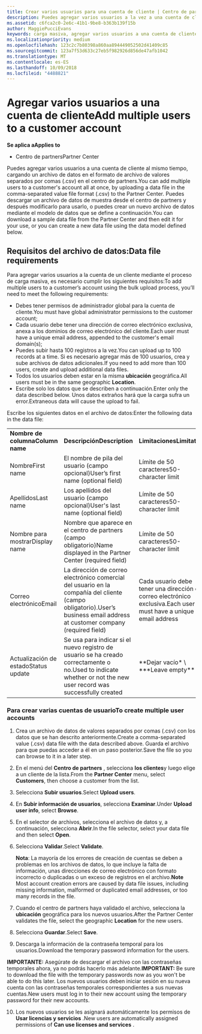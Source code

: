 ```yaml
---
title: Crear varios usuarios para una cuenta de cliente | Centro de partners
description: Puedes agregar varios usuarios a la vez a una cuenta de cliente, mediante la carga en el Centro de partners de un archivo de datos con el formato de archivo de valores separados por comas (.csv).
ms.assetid: c6fca2c0-2e6c-41b1-9be8-b363b139f15b
author: MaggiePucciEvans
keywords: carga masiva, agregar varios usuarios a una cuenta de cliente, agregar usuarios del cliente, carga masiva de usuarios del cliente, cuenta del cliente, usuarios del cliente, usuarios
ms.localizationpriority: medium
ms.openlocfilehash: 123c2c7b80398a860aa894449052502d41409c85
ms.sourcegitcommit: 123a7f53d633c27eb5f982926d856de47afb1042
ms.translationtype: MT
ms.contentlocale: es-ES
ms.lasthandoff: 10/09/2018
ms.locfileid: "4488821"
---
```

# <a name="add-multiple-users-to-a-customer-account"></a><span data-ttu-id="dce1d-104">Agregar varios usuarios a una cuenta de cliente</span><span class="sxs-lookup"><span data-stu-id="dce1d-104">Add multiple users to a customer account</span></span>

**<span data-ttu-id="dce1d-105">Se aplica a</span><span class="sxs-lookup"><span data-stu-id="dce1d-105">Applies to</span></span>**

-  <span data-ttu-id="dce1d-106">Centro de partners</span><span class="sxs-lookup"><span data-stu-id="dce1d-106">Partner Center</span></span>

<span data-ttu-id="dce1d-107">Puedes agregar varios usuarios a una cuenta de cliente al mismo tiempo, cargando un archivo de datos en el formato de archivo de valores separados por comas (.csv) en el centro de partners.</span><span class="sxs-lookup"><span data-stu-id="dce1d-107">You can add multiple users to a customer's account all at once, by uploading a data file in the comma-separated value file format (.csv) to the Partner Center.</span></span> <span data-ttu-id="dce1d-108">Puedes descargar un archivo de datos de muestra desde el centro de partners y después modificarlo para usarlo, o puedes crear un nuevo archivo de datos mediante el modelo de datos que se define a continuación.</span><span class="sxs-lookup"><span data-stu-id="dce1d-108">You can download a sample data file from the Partner Center and then edit it for your use, or you can create a new data file using the data model defined below.</span></span>

## <a href="" id="creatingtheimportcsvfile"></a><span data-ttu-id="dce1d-109">Requisitos del archivo de datos:</span><span class="sxs-lookup"><span data-stu-id="dce1d-109">Data file requirements</span></span>


<span data-ttu-id="dce1d-110">Para agregar varios usuarios a la cuenta de un cliente mediante el proceso de carga masiva, es necesario cumplir los siguientes requisitos:</span><span class="sxs-lookup"><span data-stu-id="dce1d-110">To add multiple users to a customer’s account using the bulk upload process, you’ll need to meet the following requirements:</span></span>

-   <span data-ttu-id="dce1d-111">Debes tener permisos de administrador global para la cuenta de cliente.</span><span class="sxs-lookup"><span data-stu-id="dce1d-111">You must have global administrator permissions to the customer account;</span></span>
-   <span data-ttu-id="dce1d-112">Cada usuario debe tener una dirección de correo electrónico exclusiva, anexa a los dominios de correo electrónico del cliente.</span><span class="sxs-lookup"><span data-stu-id="dce1d-112">Each user must have a unique email address, appended to the customer's email domain(s);</span></span>
-   <span data-ttu-id="dce1d-113">Puedes subir hasta 100 registros a la vez.</span><span class="sxs-lookup"><span data-stu-id="dce1d-113">You can upload up to 100 records at a time.</span></span> <span data-ttu-id="dce1d-114">Si es necesario agregar más de 100 usuarios, crea y sube archivos de datos adicionales.</span><span class="sxs-lookup"><span data-stu-id="dce1d-114">If you need to add more than 100 users, create and upload additional data files.</span></span>
-   <span data-ttu-id="dce1d-115">Todos los usuarios deben estar en la misma **ubicación** geográfica.</span><span class="sxs-lookup"><span data-stu-id="dce1d-115">All users must be in the same geographic **Location**.</span></span>
-   <span data-ttu-id="dce1d-116">Escribe solo los datos que se describen a continuación.</span><span class="sxs-lookup"><span data-stu-id="dce1d-116">Enter only the data described below.</span></span> <span data-ttu-id="dce1d-117">Unos datos extraños hará que la carga sufra un error.</span><span class="sxs-lookup"><span data-stu-id="dce1d-117">Extraneous data will cause the upload to fail.</span></span>

<span data-ttu-id="dce1d-118">Escribe los siguientes datos en el archivo de datos:</span><span class="sxs-lookup"><span data-stu-id="dce1d-118">Enter the following data in the data file:</span></span>

|                 |                                                                              |                                            |
|-----------------|------------------------------------------------------------------------------|--------------------------------------------|
| **<span data-ttu-id="dce1d-119">Nombre de columna</span><span class="sxs-lookup"><span data-stu-id="dce1d-119">Column name</span></span>** | **<span data-ttu-id="dce1d-120">Descripción</span><span class="sxs-lookup"><span data-stu-id="dce1d-120">Description</span></span>**                                                              | **<span data-ttu-id="dce1d-121">Limitaciones</span><span class="sxs-lookup"><span data-stu-id="dce1d-121">Limitation</span></span>**                             |
| <span data-ttu-id="dce1d-122">Nombre</span><span class="sxs-lookup"><span data-stu-id="dce1d-122">First name</span></span>      | <span data-ttu-id="dce1d-123">El nombre de pila del usuario (campo opcional)</span><span class="sxs-lookup"><span data-stu-id="dce1d-123">User’s first name (optional field)</span></span>                                           | <span data-ttu-id="dce1d-124">Límite de 50 caracteres</span><span class="sxs-lookup"><span data-stu-id="dce1d-124">50-character limit</span></span>                         |
| <span data-ttu-id="dce1d-125">Apellidos</span><span class="sxs-lookup"><span data-stu-id="dce1d-125">Last name</span></span>       | <span data-ttu-id="dce1d-126">Los apellidos del usuario (campo opcional)</span><span class="sxs-lookup"><span data-stu-id="dce1d-126">User's last name (optional field)</span></span>                                            | <span data-ttu-id="dce1d-127">Límite de 50 caracteres</span><span class="sxs-lookup"><span data-stu-id="dce1d-127">50-character limit</span></span>                         |
| <span data-ttu-id="dce1d-128">Nombre para mostrar</span><span class="sxs-lookup"><span data-stu-id="dce1d-128">Display name</span></span>    | <span data-ttu-id="dce1d-129">Nombre que aparece en el centro de partners (campo obligatorio)</span><span class="sxs-lookup"><span data-stu-id="dce1d-129">Name displayed in the Partner Center (required field)</span></span>                            | <span data-ttu-id="dce1d-130">Límite de 50 caracteres</span><span class="sxs-lookup"><span data-stu-id="dce1d-130">50-character limit</span></span>                         |
| <span data-ttu-id="dce1d-131">Correo electrónico</span><span class="sxs-lookup"><span data-stu-id="dce1d-131">Email</span></span>           | <span data-ttu-id="dce1d-132">La dirección de correo electrónico comercial del usuario en la compañía del cliente (campo obligatorio).</span><span class="sxs-lookup"><span data-stu-id="dce1d-132">User’s business email address at customer company (required field)</span></span>           | <span data-ttu-id="dce1d-133">Cada usuario debe tener una dirección de correo electrónico exclusiva.</span><span class="sxs-lookup"><span data-stu-id="dce1d-133">Each user must have a unique email address</span></span> |
| <span data-ttu-id="dce1d-134">Actualización de estado</span><span class="sxs-lookup"><span data-stu-id="dce1d-134">Status update</span></span>   | <span data-ttu-id="dce1d-135">Se usa para indicar si el nuevo registro de usuario se ha creado correctamente o no.</span><span class="sxs-lookup"><span data-stu-id="dce1d-135">Used to indicate whether or not the new user record was successfully created</span></span> | <span data-ttu-id="dce1d-136">\*\*Dejar vacío\* \ \*</span><span class="sxs-lookup"><span data-stu-id="dce1d-136">\*\*Leave empty\*\*</span></span>                        |

 

### <a href="" id="createmultipleuseraccounts"></a><span data-ttu-id="dce1d-137">Para crear varias cuentas de usuario</span><span class="sxs-lookup"><span data-stu-id="dce1d-137">To create multiple user accounts</span></span>

<a href="" id="creatingtheaccounts"></a>
1.  <span data-ttu-id="dce1d-138">Crea un archivo de datos de valores separados por comas (.csv) con los datos que se han descrito anteriormente.</span><span class="sxs-lookup"><span data-stu-id="dce1d-138">Create a comma-separated value (.csv) data file with the data described above.</span></span> <span data-ttu-id="dce1d-139">Guarda el archivo para que puedas acceder a él en un paso posterior.</span><span class="sxs-lookup"><span data-stu-id="dce1d-139">Save the file so you can browse to it in a later step.</span></span>
2.  <span data-ttu-id="dce1d-140">En el menú del **Centro de partners** , selecciona **los clientes**y luego elige a un cliente de la lista.</span><span class="sxs-lookup"><span data-stu-id="dce1d-140">From the **Partner Center** menu, select **Customers**, then choose a customer from the list.</span></span>
3.  <span data-ttu-id="dce1d-141">Selecciona **Subir usuarios**.</span><span class="sxs-lookup"><span data-stu-id="dce1d-141">Select **Upload users**.</span></span>
4.  <span data-ttu-id="dce1d-142">En **Subir información de usuarios**, selecciona **Examinar**.</span><span class="sxs-lookup"><span data-stu-id="dce1d-142">Under **Upload user info**, select **Browse**.</span></span>
5.  <span data-ttu-id="dce1d-143">En el selector de archivos, selecciona el archivo de datos y, a continuación, selecciona **Abrir**.</span><span class="sxs-lookup"><span data-stu-id="dce1d-143">In the file selector, select your data file and then select **Open**.</span></span>
6.  <span data-ttu-id="dce1d-144">Selecciona **Validar**.</span><span class="sxs-lookup"><span data-stu-id="dce1d-144">Select **Validate**.</span></span>

    <span data-ttu-id="dce1d-145">**Nota**: La mayoría de los errores de creación de cuentas se deben a problemas en los archivos de datos, lo que incluye la falta de información, unas direcciones de correo electrónico con formato incorrecto o duplicadas o un exceso de registros en el archivo.</span><span class="sxs-lookup"><span data-stu-id="dce1d-145">**Note**  Most account creation errors are caused by data file issues, including missing information, malformed or duplicated email addresses, or too many records in the file.</span></span>

7.  <span data-ttu-id="dce1d-146">Cuando el centro de partners haya validado el archivo, selecciona la **ubicación** geográfica para los nuevos usuarios.</span><span class="sxs-lookup"><span data-stu-id="dce1d-146">After the Partner Center validates the file, select the geographic **Location** for the new users.</span></span>
8.  <span data-ttu-id="dce1d-147">Selecciona **Guardar**.</span><span class="sxs-lookup"><span data-stu-id="dce1d-147">Select **Save**.</span></span>
9.  <span data-ttu-id="dce1d-148">Descarga la información de la contraseña temporal para los usuarios.</span><span class="sxs-lookup"><span data-stu-id="dce1d-148">Download the temporary password information for the users.</span></span>

<span data-ttu-id="dce1d-149">**IMPORTANTE:** Asegúrate de descargar el archivo con las contraseñas temporales ahora, ya no podrás hacerlo más adelante.</span><span class="sxs-lookup"><span data-stu-id="dce1d-149">**IMPORTANT:** Be sure to download the file with the temporary passwords now as you won't be able to do this later.</span></span> <span data-ttu-id="dce1d-150">Los nuevos usuarios deben iniciar sesión en su nueva cuenta con las contraseñas temporales correspondientes a sus nuevas cuentas.</span><span class="sxs-lookup"><span data-stu-id="dce1d-150">New users must log in to their new account using the temporary password for their new accounts.</span></span>

10. <span data-ttu-id="dce1d-151">Los nuevos usuarios se les asignará automáticamente los permisos de **Usar licencias y servicios** .</span><span class="sxs-lookup"><span data-stu-id="dce1d-151">New users are automatically assigned permissions of **Can use licenses and services** .</span></span> 

 

 



